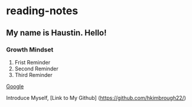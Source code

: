 # reading-notes

## My name is Haustin. Hello!

### Growth Mindset

1. Frist Reminder
2. Second Reminder
3. Third Reminder

[Google](https://www.google.com)

Introduce Myself, [Link to My Github] (https://github.com/hkimbrough22/)
